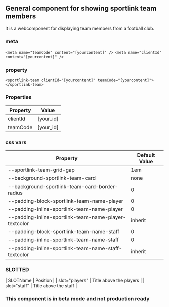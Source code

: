 ## General component for showing sportlink team members

It is a webcomponent for displaying team members from a football club.

### meta
`<meta name="teamCode" content="[yourcontent]" />`
`<meta name="clientId" content="[yourcontent]" />`

### property
`<sportlink-team clientId="[yourcontent]" teamCode="[yourcontent]"></sportlink-team>`


### Properties

| Property    | Value |
| -------- | ------- |
| clientId  | [your_id] |
| teamCode  | [your_id] |



### css vars

| Property    | Default Value |
| -------- | ------- |
| --sportlink-team-grid-gap | 1em |
| --background-sportlink-team-card | none |
| --background-sportlink-team-card-border-radius | 0 |
| --padding-block-sportlink-team-name-player | 0 |
| --padding-inline-sportlink-team-name-player | 0 |
| --padding-inline-sportlink-team-name-player-textcolor | inherit |
| --padding-block-sportlink-team-name-staff | 0 |
| --padding-inline-sportlink-team-name-staff | 0 |
| --padding-inline-sportlink-team-name-staff-textcolor | inherit |


### SLOTTED

| SLOTName | Position |
| slot="players" | Title above the players |
| slot="staff" | Title above the staff |


### This component is in beta mode and not production ready
